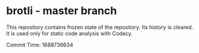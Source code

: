 # brotli - master branch

This repository contains frozen state of the repository.
Its history is cleared. It is used only for static code
analysis with Codacy.

Commit Time: 1688736634